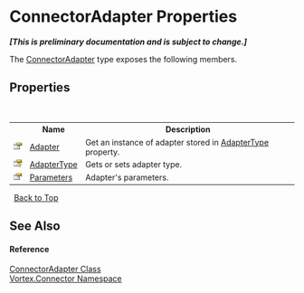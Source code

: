 # ConnectorAdapter Properties
 _**\[This is preliminary documentation and is subject to change.\]**_

The <a href="T_Vortex_Connector_ConnectorAdapter.md">ConnectorAdapter</a> type exposes the following members.


## Properties
&nbsp;<table><tr><th></th><th>Name</th><th>Description</th></tr><tr><td>![Public property](media/pubproperty.gif "Public property")</td><td><a href="P_Vortex_Connector_ConnectorAdapter_Adapter.md">Adapter</a></td><td>
Get an instance of adapter stored in <a href="P_Vortex_Connector_ConnectorAdapter_AdapterType.md">AdapterType</a> property.</td></tr><tr><td>![Protected property](media/protproperty.gif "Protected property")</td><td><a href="P_Vortex_Connector_ConnectorAdapter_AdapterType.md">AdapterType</a></td><td>
Gets or sets adapter type.</td></tr><tr><td>![Public property](media/pubproperty.gif "Public property")</td><td><a href="P_Vortex_Connector_ConnectorAdapter_Parameters.md">Parameters</a></td><td>
Adapter's parameters.</td></tr></table>&nbsp;
<a href="#connectoradapter-properties">Back to Top</a>

## See Also


#### Reference
<a href="T_Vortex_Connector_ConnectorAdapter.md">ConnectorAdapter Class</a><br /><a href="N_Vortex_Connector.md">Vortex.Connector Namespace</a><br />